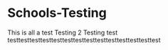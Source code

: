 # Schools-Testing
This is all a test
Testing 2
Testing
test
testtesttesttesttesttesttesttesttesttesttesttesttesttest
